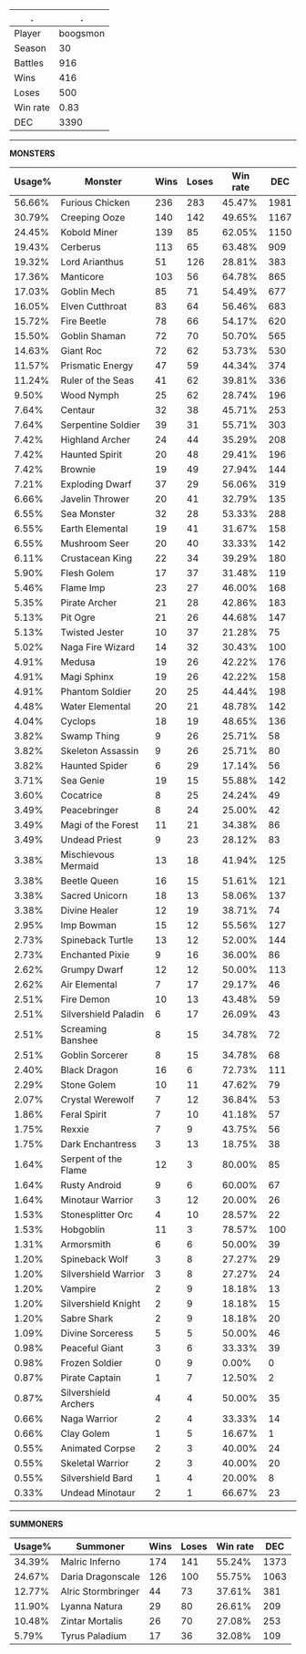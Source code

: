 .|.
|-|-
Player|boogsmon
Season|30
Battles|916
Wins|416
Loses|500
Win rate|0.83
DEC|3390

---
**MONSTERS**

Usage%|Monster|Wins|Loses|Win rate|DEC|
-|-|-|-|-|-|
56.66%|Furious Chicken|236|283|45.47%|1981|
30.79%|Creeping Ooze|140|142|49.65%|1167|
24.45%|Kobold Miner|139|85|62.05%|1150|
19.43%|Cerberus|113|65|63.48%|909|
19.32%|Lord Arianthus|51|126|28.81%|383|
17.36%|Manticore|103|56|64.78%|865|
17.03%|Goblin Mech|85|71|54.49%|677|
16.05%|Elven Cutthroat|83|64|56.46%|683|
15.72%|Fire Beetle|78|66|54.17%|620|
15.50%|Goblin Shaman|72|70|50.70%|565|
14.63%|Giant Roc|72|62|53.73%|530|
11.57%|Prismatic Energy|47|59|44.34%|374|
11.24%|Ruler of the Seas|41|62|39.81%|336|
9.50%|Wood Nymph|25|62|28.74%|196|
7.64%|Centaur|32|38|45.71%|253|
7.64%|Serpentine Soldier|39|31|55.71%|303|
7.42%|Highland Archer|24|44|35.29%|208|
7.42%|Haunted Spirit|20|48|29.41%|196|
7.42%|Brownie|19|49|27.94%|144|
7.21%|Exploding Dwarf|37|29|56.06%|319|
6.66%|Javelin Thrower|20|41|32.79%|135|
6.55%|Sea Monster|32|28|53.33%|288|
6.55%|Earth Elemental|19|41|31.67%|158|
6.55%|Mushroom Seer|20|40|33.33%|142|
6.11%|Crustacean King|22|34|39.29%|180|
5.90%|Flesh Golem|17|37|31.48%|119|
5.46%|Flame Imp|23|27|46.00%|168|
5.35%|Pirate Archer|21|28|42.86%|183|
5.13%|Pit Ogre|21|26|44.68%|147|
5.13%|Twisted Jester|10|37|21.28%|75|
5.02%|Naga Fire Wizard|14|32|30.43%|100|
4.91%|Medusa|19|26|42.22%|176|
4.91%|Magi Sphinx|19|26|42.22%|158|
4.91%|Phantom Soldier|20|25|44.44%|198|
4.48%|Water Elemental|20|21|48.78%|142|
4.04%|Cyclops|18|19|48.65%|136|
3.82%|Swamp Thing|9|26|25.71%|58|
3.82%|Skeleton Assassin|9|26|25.71%|80|
3.82%|Haunted Spider|6|29|17.14%|56|
3.71%|Sea Genie|19|15|55.88%|142|
3.60%|Cocatrice|8|25|24.24%|49|
3.49%|Peacebringer|8|24|25.00%|42|
3.49%|Magi of the Forest|11|21|34.38%|86|
3.49%|Undead Priest|9|23|28.12%|83|
3.38%|Mischievous Mermaid|13|18|41.94%|125|
3.38%|Beetle Queen|16|15|51.61%|121|
3.38%|Sacred Unicorn|18|13|58.06%|137|
3.38%|Divine Healer|12|19|38.71%|74|
2.95%|Imp Bowman|15|12|55.56%|127|
2.73%|Spineback Turtle|13|12|52.00%|144|
2.73%|Enchanted Pixie|9|16|36.00%|86|
2.62%|Grumpy Dwarf|12|12|50.00%|113|
2.62%|Air Elemental|7|17|29.17%|46|
2.51%|Fire Demon|10|13|43.48%|59|
2.51%|Silvershield Paladin|6|17|26.09%|43|
2.51%|Screaming Banshee|8|15|34.78%|72|
2.51%|Goblin Sorcerer|8|15|34.78%|68|
2.40%|Black Dragon|16|6|72.73%|111|
2.29%|Stone Golem|10|11|47.62%|79|
2.07%|Crystal Werewolf|7|12|36.84%|53|
1.86%|Feral Spirit|7|10|41.18%|57|
1.75%|Rexxie|7|9|43.75%|56|
1.75%|Dark Enchantress|3|13|18.75%|38|
1.64%|Serpent of the Flame|12|3|80.00%|85|
1.64%|Rusty Android|9|6|60.00%|67|
1.64%|Minotaur Warrior|3|12|20.00%|26|
1.53%|Stonesplitter Orc|4|10|28.57%|22|
1.53%|Hobgoblin|11|3|78.57%|100|
1.31%|Armorsmith|6|6|50.00%|39|
1.20%|Spineback Wolf|3|8|27.27%|29|
1.20%|Silvershield Warrior|3|8|27.27%|24|
1.20%|Vampire|2|9|18.18%|13|
1.20%|Silvershield Knight|2|9|18.18%|15|
1.20%|Sabre Shark|2|9|18.18%|20|
1.09%|Divine Sorceress|5|5|50.00%|46|
0.98%|Peaceful Giant|3|6|33.33%|39|
0.98%|Frozen Soldier|0|9|0.00%|0|
0.87%|Pirate Captain|1|7|12.50%|2|
0.87%|Silvershield Archers|4|4|50.00%|35|
0.66%|Naga Warrior|2|4|33.33%|14|
0.66%|Clay Golem|1|5|16.67%|1|
0.55%|Animated Corpse|2|3|40.00%|24|
0.55%|Skeletal Warrior|2|3|40.00%|20|
0.55%|Silvershield Bard|1|4|20.00%|8|
0.33%|Undead Minotaur|2|1|66.67%|23|

---
**SUMMONERS**

Usage%|Summoner|Wins|Loses|Win rate|DEC|
-|-|-|-|-|-|
34.39%|Malric Inferno|174|141|55.24%|1373|
24.67%|Daria Dragonscale|126|100|55.75%|1063|
12.77%|Alric Stormbringer|44|73|37.61%|381|
11.90%|Lyanna Natura|29|80|26.61%|209|
10.48%|Zintar Mortalis|26|70|27.08%|253|
5.79%|Tyrus Paladium|17|36|32.08%|109|
